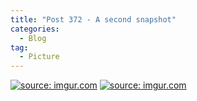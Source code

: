 ```yaml
---
title: "Post 372 - A second snapshot"
categories:
  - Blog
tag:
  - Picture
---
```



<a href="https://imgur.com/akd319e"><img src="https://i.imgur.com/akd319e.jpg" title="source: imgur.com" /></a>
<a href="https://imgur.com/EqjiI8e"><img src="https://i.imgur.com/EqjiI8e.jpg" title="source: imgur.com" /></a>

<script src="https://utteranc.es/client.js"
        repo="serendipityinlife/serendipityinlife.github.io"
        issue-term="pathname"
        theme="github-light"
        crossorigin="anonymous"
        async>
</script>

